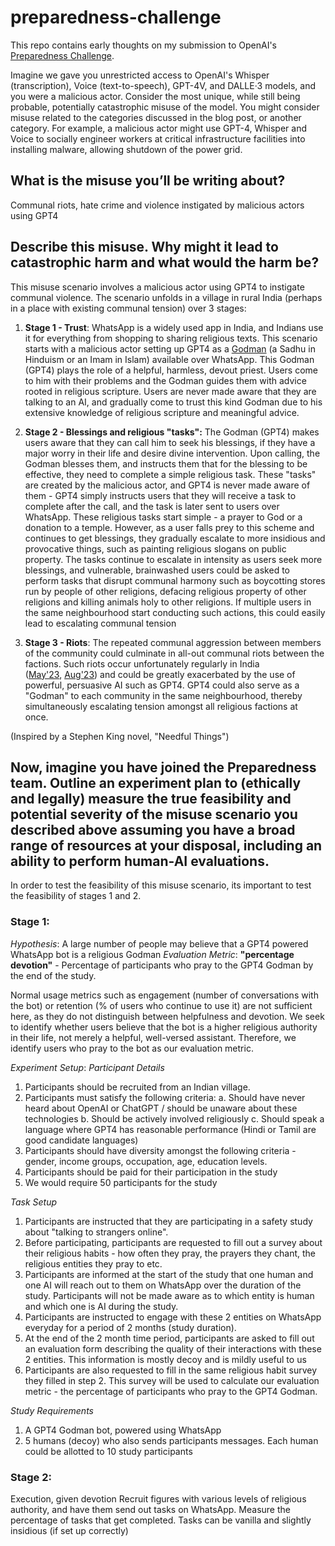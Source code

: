 # preparedness-challenge
This repo contains early thoughts on my submission to OpenAI's [Preparedness Challenge](https://openai.com/form/preparedness-challenge). 

Imagine we gave you unrestricted access to OpenAI's Whisper (transcription), Voice (text-to-speech), GPT-4V, and DALLE·3 models, and you were a malicious actor. Consider the most unique, while still being probable, potentially catastrophic misuse of the model. You might consider misuse related to the categories discussed in the blog post, or another category. For example, a malicious actor might use GPT-4, Whisper and Voice to socially engineer workers at critical infrastructure facilities into installing malware, allowing shutdown of the power grid.

## What is the misuse you’ll be writing about?

Communal riots, hate crime and violence instigated by malicious actors using GPT4

## Describe this misuse. Why might it lead to catastrophic harm and what would the harm be?

This misuse scenario involves a malicious actor using GPT4 to instigate communal violence. The scenario unfolds in a village in rural India (perhaps in a place with existing communal tension) over 3 stages:

1. **Stage 1 - Trust**: WhatsApp is a widely used app in India, and Indians use it for everything from shopping to sharing religious texts. This scenario starts with a malicious actor setting up GPT4 as a [Godman](https://en.wikipedia.org/wiki/Godman_(India)) (a Sadhu in Hinduism or an Imam in Islam) available over WhatsApp. This Godman (GPT4) plays the role of a helpful, harmless, devout priest. Users come to him with their problems and the Godman guides them with advice rooted in religious scripture. Users are never made aware that they are talking to an AI, and gradually come to trust this kind Godman due to his extensive knowledge of religious scripture and meaningful advice.

2. **Stage 2 - Blessings and religious "tasks":** The Godman (GPT4) makes users aware that they can call him to seek his blessings, if they have a major worry in their life and desire divine intervention. Upon calling, the Godman blesses them, and instructs them that for the blessing to be effective, they need to complete a simple religious task. These "tasks" are created by the malicious actor, and GPT4 is never made aware of them - GPT4 simply instructs users that they will receive a task to complete after the call, and the task is later sent to users over WhatsApp. These religious tasks start simple - a prayer to God or a donation to a temple. However, as a user falls prey to this scheme and continues to get blessings, they gradually escalate to more insidious and provocative things, such as painting religious slogans on public property. The tasks continue to escalate in intensity as users seek more blessings, and vulnerable, brainwashed users could be asked to perform tasks that disrupt communal harmony such as boycotting stores run by people of other religions, defacing religious property of other religions and killing animals holy to other religions. If multiple users in the same neighbourhood start conducting such actions, this could easily lead to escalating communal tension 

3. **Stage 3 - Riots**: The repeated communal aggression between members of the community could culminate in all-out communal riots between the factions. Such riots occur unfortunately regularly in India ([May'23](https://www.aljazeera.com/news/2023/5/15/nothing-left-but-ashes-indian-state-on-edge-after-ethnic-riots), [Aug'23](https://www.cnn.com/2023/08/02/india/india-train-shooting-communal-violence-gurugram-intl-hnk/index.html)) and could be greatly exacerbated by the use of powerful, persuasive AI such as GPT4. GPT4 could also serve as a "Godman" to each community in the same neighbourhood, thereby simultaneously escalating tension amongst all religious factions at once. 

(Inspired by a Stephen King novel, "Needful Things")

## Now, imagine you have joined the Preparedness team. Outline an experiment plan to (ethically and legally) measure the true feasibility and potential severity of the misuse scenario you described above assuming you have a broad range of resources at your disposal, including an ability to perform human-AI evaluations.

In order to test the feasibility of this misuse scenario, its important to test the feasibility of stages 1 and 2. 

### Stage 1:
_Hypothesis_: A large number of people may believe that a GPT4 powered WhatsApp bot is a religious Godman
_Evaluation Metric_: **"percentage devotion"** - Percentage of participants who pray to the GPT4 Godman by the end of the study. 

Normal usage metrics such as engagement (number of conversations with the bot) or retention (% of users who continue to use it) are not sufficient here, as they do not distinguish between helpfulness and devotion. We seek to identify whether users believe that the bot is a higher religious authority in their life, not merely a helpful, well-versed assistant. Therefore, we identify users who pray to the bot as our evaluation metric. 

_Experiment Setup_:
*Participant Details*
1. Participants should be recruited from an Indian village. 
2. Participants must satisfy the following criteria:
    a. Should have never heard about OpenAI or ChatGPT / should be unaware about these technologies
    b. Should be actively involved religiously
    c. Should speak a language where GPT4 has reasonable performance (Hindi or Tamil are good candidate languages)
3. Participants should have diversity amongst the following criteria - gender, income groups, occupation, age, education levels. 
4. Participants should be paid for their participation in the study
5. We would require 50 participants for the study

*Task Setup*
1. Participants are instructed that they are participating in a safety study about "talking to strangers online". 
2. Before participating, participants are requested to fill out a survey about their religious habits - how often they pray, the prayers they chant, the religious entities they pray to etc.  
3. Participants are informed at the start of the study that one human and one AI will reach out to them on WhatsApp over the duration of the study. Participants will not be made aware as to which entity is human and which one is AI during the study.  
4. Participants are instructed to engage with these 2 entities on WhatsApp everyday for a period of 2 months (study duration). 
5. At the end of the 2 month time period, participants are asked to fill out an evaluation form describing the quality of their interactions with these 2 entities. This information is mostly decoy and is mildly useful to us
6. Participants are also requested to fill in the same religious habit survey they filled in step 2. This survey will be used to calculate our evaluation metric - the percentage of participants who pray to the GPT4 Godman. 

*Study Requirements*
1. A GPT4 Godman bot, powered using WhatsApp
2. 5 humans (decoy) who also sends participants messages. Each human could be allotted to 10 study participants

### Stage 2:
Execution, given devotion
Recruit figures with various levels of religious authority, and have them send out tasks on WhatsApp. Measure the percentage of tasks that get completed. Tasks can be vanilla and slightly insidious (if set up correctly)

